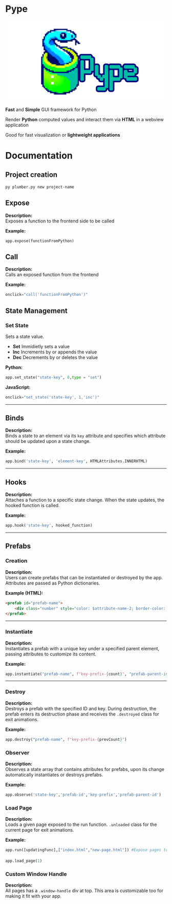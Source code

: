 # Pype

![logo](https://github.com/kokasmark/pype/blob/main/banner.png?raw=true)

**Fast** and **Simple** GUI framework for Python

Render **Python** computed values and interact them via **HTML** in a webview application

Good for fast visualization or **lightweight applications**

# Documentation

## Project creation

```bash
py plumber.py new project-name
```

## Expose

**Description:**  
Exposes a function to the frontend side to be called

**Example:**  
```python
app.expose(functionFromPython)
```

## Call

**Description:**  
Calls an exposed function from the frontend

**Example:**  
```javascript
onclick="call('functionFromPython')"
```

## State Management

### Set State
Sets a state value.
- **Set** Immidietly sets a value
- **Inc** Increments by or appends the value 
- **Dec** Decrements by or deletes the value
  
**Python:**  
```python
app.set_state("state-key", 0,type = "set")
```

**JavaScript:**  
```javascript
onclick="set_state('state-key', 1,'inc')"
```

---

## Binds

**Description:**  
Binds a state to an element via its `key` attribute and specifies which attribute should be updated upon a state change.

**Example:**  
```python
app.bind('state-key', 'element-key', HTMLAttributes.INNERHTML)
```

---

## Hooks

**Description:**  
Attaches a function to a specific state change. When the state updates, the hooked function is called.

**Example:**  
```python
app.hook('state-key', hooked_function)
```

---

## Prefabs

### Creation

**Description:**  
Users can create prefabs that can be instantiated or destroyed by the app. Attributes are passed as Python dictionaries.

**Example (HTML):**  
```html
<prefab id="prefab-name">
    <div class="number" style="color: $attribute-name-2; border-color: $attribute-name-2;">$attribute-name</div>
</prefab>
```

---

### Instantiate

**Description:**  
Instantiates a prefab with a unique key under a specified parent element, passing attributes to customize its content.

**Example:**  
```python
app.instantiate("prefab-name", f"key-prefix-{count}", "prefab-parent-id", {"attribute1": 'something', "attribute2": 0})
```

---

### Destroy

**Description:**  
Destroys a prefab with the specified ID and key. During destruction, the prefab enters its destruction phase and receives the `.destroyed` class for exit animations.

**Example:**  
```python
app.destroy("prefab-name", f"key-prefix-{prevCount}")
```

### Observer

**Description:**  
Observes a state array that contains attributes for prefabs, upon its change automatically instantiates or destroys prefabs.

**Example:**  
```python
app.observe('state-key','prefab-id','key-prefix','prefab-parent-id')
```

### Load Page

**Description:**  
Loads a given page exposed to the run function. `.unloaded` class for the current page for exit animations.

**Example:**  
```python
app.run([updatingFunc],["index.html","new-page.html"]) #Expose pages to app

app.load_page(1)
```

### Custom Window Handle

**Description:**  
All pages has a `.window-handle` div at top. This area is customizable too for making it fit with your app.
